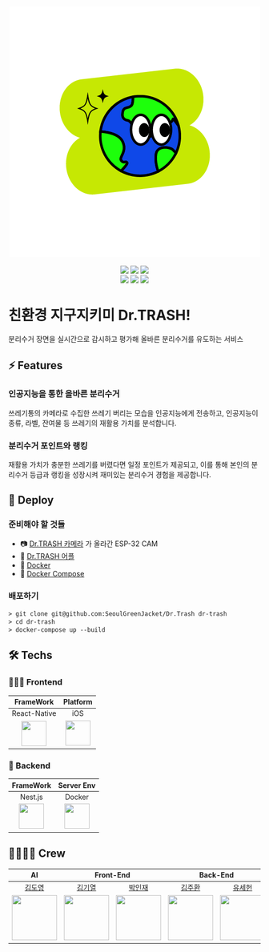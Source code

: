 <p align="center">
    <img src="https://github.com/SeoulGreenJacket/Dr.Trash-FE/blob/main/assets/drtrash/main_icon.png?raw=true">
</p>

<p align="center">
    <img src="https://img.shields.io/github/issues/SeoulGreenJacket/Dr.Trash-BE?label=Backend%20Issues&style=for-the-badge">
    <img src="https://img.shields.io/github/issues-closed/SeoulGreenJacket/Dr.Trash-BE?color=success&label=Backend%20Issues&style=for-the-badge">
    <img src="https://img.shields.io/github/commit-activity/y/SeoulGreenJacket/Dr.Trash-BE?label=Backend%20Commit%20Activity&style=for-the-badge">
    <br>
    <img src="https://img.shields.io/github/issues/SeoulGreenJacket/Dr.Trash-FE?label=Frontend%20Issues&style=for-the-badge">
    <img src="https://img.shields.io/github/issues-closed/SeoulGreenJacket/Dr.Trash-FE?color=success&label=Frontend%20Issues&style=for-the-badge">
    <img src="https://img.shields.io/github/commit-activity/y/SeoulGreenJacket/Dr.Trash-FE?label=Frontend%20Commit%20Activity&style=for-the-badge">
</p>

# 친환경 지구지키미 Dr.TRASH!

분리수거 장면을 실시간으로 감시하고 평가해 올바른 분리수거를 유도하는 서비스

## ⚡️ Features

### 인공지능을 통한 올바른 분리수거

쓰레기통의 카메라로 수집한 쓰레기 버리는 모습을 인공지능에게 전송하고,
인공지능이 종류, 라벨, 잔여물 등 쓰레기의 재활용 가치를 분석합니다.

### 분리수거 포인트와 랭킹

재활용 가치가 충분한 쓰레기를 버렸다면 일정 포인트가 제공되고,
이를 통해 본인의 분리수거 등급과 랭킹을 성장시켜 재미있는 분리수거 경험을 제공합니다.

## 🐳 Deploy

### 준비해야 할 것들

- 📷 [Dr.TRASH 카메라](https://github.com/SeoulGreenJacket/Dr.Trash-HW) 가 올라간 ESP-32 CAM
- 📱 [Dr.TRASH 어플](https://github.com/SeoulGreenJacket/Dr.Trash-FE)
- 🐳 [Docker](https://github.com/docker/docker-install)
- 🐳 [Docker Compose](https://github.com/docker/compose)

### 배포하기

```shell
> git clone git@github.com:SeoulGreenJacket/Dr.Trash dr-trash
> cd dr-trash
> docker-compose up --build
```

## 🛠 Techs

### 🧑🏻‍💻 Frontend

|                                                             FrameWork                                                             |                                                      Platform                                                       |
|:---------------------------------------------------------------------------------------------------------------------------------:|:-------------------------------------------------------------------------------------------------------------------:|
|                                                           React-Native                                                            |                                                         iOS                                                         |
| <img src="https://cdn4.iconfinder.com/data/icons/logos-3/600/React.js_logo-512.png" width="50px" height="50px" align="center"/> | <img src="https://icon-library.com/images/ios-download-icon/ios-download-icon-14.jpg" width="50px" height="50px"/> |

### 📡 Backend

|                                                                    FrameWork                                                                    |                                                         Server Env                                                         |
|:-----------------------------------------------------------------------------------------------------------------------------------------------:|:--------------------------------------------------------------------------------------------------------------------------:|
|                                                                     Nest.js                                                                     |                                                           Docker                                                           |
|  <img src="https://images.velog.io/images/jonghyun3668/post/82a8c971-a21a-48ca-9c3e-a2a602b423f1/nestjs-logo.svg" width="50px" height="50px"/>  | <img src="https://www.docker.com/wp-content/uploads/2022/03/vertical-logo-monochromatic.png" width="50px" height="50px"/>  |

## 👨‍👩‍👧‍👦️ Crew

<table>
    <thead>
        <tr>
            <th colspan="1">AI</th>
            <th colspan="2">Front-End</th>
            <th colspan="2">Back-End</th>
        </tr>
    </thead>
    <tbody>
        <tr>
            <td align="center"><a href="https://github.com/kacel33">김도영</a></td>
            <td align="center"><a href="https://github.com/rlarlduf20">김기열</a></td>
            <td align="center"><a href="https://github.com/CWCTBOY">박인재</a></td>
            <td align="center"><a href="https://github.com/happyjamy">김주환</a></td>
            <td align="center"><a href="https://github.com/seheon99">유세헌</a></td>
        </tr>
        <tr>
            <td><a href="https://github.com/kacel33"><img src="https://avatars.githubusercontent.com/u/60708119?v=4" width="90px" height="90px"/></a></td>
            <td><a href="https://github.com/rlarlduf20"><img src="https://avatars.githubusercontent.com/u/29884311?v=4" width="90px" height="90px"/></a></td>
            <td><a href="https://github.com/CWCTBOY"><img src="https://avatars.githubusercontent.com/u/89184540?v=4" width="90px" height="90px"/></a></td>
            <td><a href="https://github.com/happyjamy"><img src="https://avatars.githubusercontent.com/u/78072370?v=4" width="90px" height="90px"/></a></td>
            <td><a href="https://github.com/seheon99"><img src="https://avatars.githubusercontent.com/u/49232918?v=4" width="90px" height="90px"/></a></td>
        </tr>
    </tbody>
</table>

